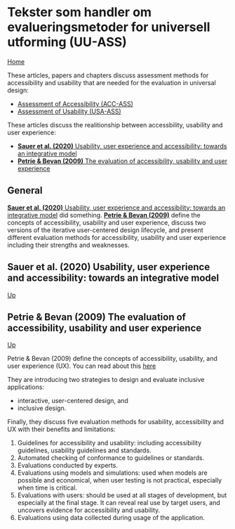 # Tekster som handler om evalueringsmetoder for universell utforming (UU-ASS)

[Home](./README.md)

These articles, papers and chapters discuss assessment methods for accessibility and usability that are needed for the evaluation in universal design:
* [Assessment of Accessibility (ACC-ASS)](./ACC-ASS.md)
* [Assessment of Usability (USA-ASS)](./USA-ASS.md)

These articles discuss the realitionship between accessbility, usability and user experience:
- [__Sauer et al. (2020)__ Usability, user experience and accessibility: towards an integrative model](#sauer-et-al-2020-usability-user-experience-and-accessibility-towards-an-integrative-model)
- [__Petrie & Bevan (2009)__ The evaluation of accessibility, usability and user experience](#petrie-bevan-2009-the-evaluation-of-accessibility-usability-and-user-experience)

## General

[__Sauer et al. (2020)__ Usability, user experience and accessibility: towards an integrative model](#sauer-et-al-2020-usability-user-experience-and-accessibility-towards-an-integrative-model) did something.
[__Petrie & Bevan (2009)__](#petrie-bevan-2009-the-evaluation-of-accessibility-usability-and-user-experience) define the concepts of accessibility, usability and user experience, discuss two versions of the iterative user-centered design lifecycle, and present different evaluation methods for accessibility, usability and user experience including their strengths and weaknesses.

## Sauer et al. (2020) Usability, user experience and accessibility: towards an integrative model 

[Up](#tekster-som-handler-om-evalueringsmetoder-for-universell-utforming-uu-ass)

## Petrie & Bevan (2009) The evaluation of accessibility, usability and user experience 

[Up](#tekster-som-handler-om-evalueringsmetoder-for-universell-utforming-uu-ass)

Petrie & Bevan (2009) define the concepts of accessibility, usability, and user experience (UX). You can read about this [here](./UU-DEF.md#petrie-bevan-2009-the-evaluation-of-accessibility-usability-and-user-experience)

They are introducing two strategies to design and evaluate inclusive applications:
* interactive, user-centered design, and
* inclusive design.

Finally, they discuss five evaluation methods for usability, accessibility and UX with their benefits and limitations:
1. Guidelines for accessibility and usability: including accessibility guidelines, usability guidelines and standards.
2. Automated checking of conformance to guidelines or standards.
3. Evaluations conducted by experts.
4. Evaluations using models and simulations: used when models are possible and economical, when user testing is not practical, especially when time is critical.
5. Evaluations with users: should be used at all stages of development, but especially at the final stage. It can reveal real use by target users, and uncovers evidence for accessibility and usability.
6. Evaluations using data collected during usage of the application.
